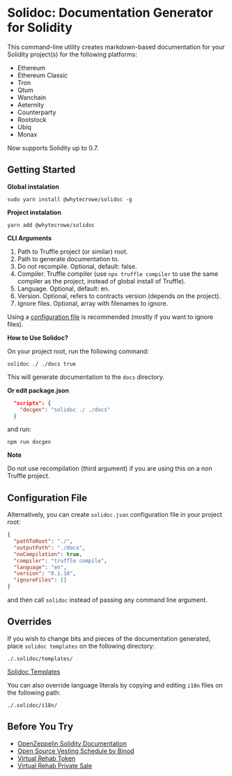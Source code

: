 # Solidoc: Documentation Generator for Solidity

This command-line utility creates markdown-based documentation for your Solidity project(s) for the following platforms:

* Ethereum
* Ethereum Classic
* Tron
* Qtum
* Wanchain
* Aeternity
* Counterparty
* Rootstock
* Ubiq
* Monax

Now supports Solidity up to 0.7.

## Getting Started

**Global instalation**

```npm
sudo yarn install @whytecrowe/solidoc -g
```

**Project instalation**

```npm
yarn add @whytecrowe/solidoc
```

**CLI Arguments**

1. Path to Truffle project (or similar) root.
2. Path to generate documentation to.
3. Do not recompile. Optional, default: false.
4. Compiler. Truffle compiler (use `npx truffle compiler` to use the same compiler as the project, instead of global install of Truffle).
5. Language. Optional, default: en.
6. Version. Optional, refers to contracts version (depends on the project).
7. Ignore files. Optional, array with filenames to ignore.

Using a [configuration file](#configuration-file) is recommended (mostly if you want to ignore files).


**How to Use Solidoc?**

On your project root, run the following command:

```npm
solidoc ./ ./docs true
```

This will generate documentation to the `docs` directory.

**Or edit package.json**

```json
  "scripts": {
    "docgen": "solidoc ./ ./docs"
  }
```

and run:

```npm
npm run docgen
```

**Note**

Do not use recompilation (third argument) if you are using this on a non Truffle project.

## Configuration File

Alternatively, you can create `solidoc.json` configuration file in your project root:

```json
{
  "pathToRoot": "./",
  "outputPath": "./docs",
  "noCompilation": true,
  "compiler": "truffle compile",
  "language": "en",
  "version": "0.1.10",
  "ignoreFiles": []
}
```

and then call `solidoc` instead of passing any command line argument.


## Overrides

If you wish to change bits and pieces of the documentation generated, place `solidoc templates` on the following directory:

`./.solidoc/templates/`

[Solidoc Templates](templates)


You can also override language literals by copying and editing `i18n` files on the following path:

`./.solidoc/i18n/`



## Before You Try

- [OpenZeppelin Solidity Documentation](https://github.com/binodnp/openzeppelin-solidity/blob/master/docs/ERC721.md)
- [Open Source Vesting Schedule by Binod](https://github.com/binodnp/vesting-schedule/blob/master/docs/VestingSchedule.md)
- [Virtual Rehab Token](https://github.com/ViRehab/VirtualRehabToken/blob/master/docs/VRHToken.md)
- [Virtual Rehab Private Sale](https://github.com/ViRehab/VirtualRehabPrivateSale/blob/master/docs/PrivateSale.md)
